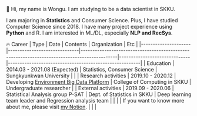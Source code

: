 :wave: Hi, my name is Wongu. I am studying to be a data scientist in SKKU. 
  
I am majoring in **Statistics** and Consumer Science. Plus, I have studied Computer Science since 2018. I have many project experience using **Python** and R. I am interested in ML/DL, especially **NLP and RecSys**. <!--Nowdays, I am studying text2image model by myself. -->

:fire: Career
| Type                | Date                         | Contents                                                                                    | Organization                 | Etc                                                    |
|---------------------|------------------------------|---------------------------------------------------------------------------------------------|------------------------------|--------------------------------------------------------|
| Education           | 2014.03 - 2021.08 (Expected) | Statistics, Consumer Science                                                                | Sungkyunkwan University      |                                                        |
| Research activities | 2019.10 - 2020.12            | Developing [Environment Big Data Platform](https://www.bigdata-environment.kr/user/main.do) | College of Computing in SKKU | Undergraduate researcher                               |
| External activities | 2019.09 - 2020.06            | Statistical Analysis group P-SAT                                                            | Dept. of Statistics in SKKU    | Deep learning team leader and Regression analysis team |
|                     |                              | If you want to know more about me, please visit [my Notion](https://bit.ly/3bI1w6y).        |                              |                                                        |


<!--
**circle-sphere/circle-sphere** is a ✨ _special_ ✨ repository because its `README.md` (this file) appears on your GitHub profile.

Here are some ideas to get you started:

- 🔭 I’m currently working on ...
- 🌱 I’m currently learning ...
- 👯 I’m looking to collaborate on ...
- 🤔 I’m looking for help with ...
- 💬 Ask me about ...
- 📫 How to reach me: ...
- 😄 Pronouns: ...
- ⚡ Fun fact: ...
-->
